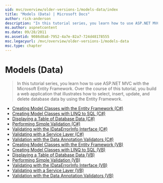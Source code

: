 ```yaml
---
uid: mvc/overview/older-versions-1/models-data/index
title: "Models (Data) | Microsoft Docs"
author: rick-anderson
description: "In this tutorial series, you learn how to use ASP.NET MVC with the Microsoft Entity Framework. Over the course of this tutorial, you build a web application..."
ms.author: aspnetcontent
ms.date: 09/28/2011
ms.assetid: 9086d8a8-7952-4a7e-82a7-724d48178555
msc.legacyurl: /mvc/overview/older-versions-1/models-data
msc.type: chapter
---
```

Models (Data)
====================
> In this tutorial series, you learn how to use ASP.NET MVC with the Microsoft Entity Framework. Over the course of this tutorial, you build a web application that illustrates how to select, insert, update, and delete database data by using the Entity Framework.


- [Creating Model Classes with the Entity Framework (C#)](creating-model-classes-with-the-entity-framework-cs.md)
- [Creating Model Classes with LINQ to SQL (C#)](creating-model-classes-with-linq-to-sql-cs.md)
- [Displaying a Table of Database Data (C#)](displaying-a-table-of-database-data-cs.md)
- [Performing Simple Validation (C#)](performing-simple-validation-cs.md)
- [Validating with the IDataErrorInfo Interface (C#)](validating-with-the-idataerrorinfo-interface-cs.md)
- [Validating with a Service Layer (C#)](validating-with-a-service-layer-cs.md)
- [Validation with the Data Annotation Validators (C#)](validation-with-the-data-annotation-validators-cs.md)
- [Creating Model Classes with the Entity Framework (VB)](creating-model-classes-with-the-entity-framework-vb.md)
- [Creating Model Classes with LINQ to SQL (VB)](creating-model-classes-with-linq-to-sql-vb.md)
- [Displaying a Table of Database Data (VB)](displaying-a-table-of-database-data-vb.md)
- [Performing Simple Validation (VB)](performing-simple-validation-vb.md)
- [Validating with the IDataErrorInfo Interface (VB)](validating-with-the-idataerrorinfo-interface-vb.md)
- [Validating with a Service Layer (VB)](validating-with-a-service-layer-vb.md)
- [Validation with the Data Annotation Validators (VB)](validation-with-the-data-annotation-validators-vb.md)

